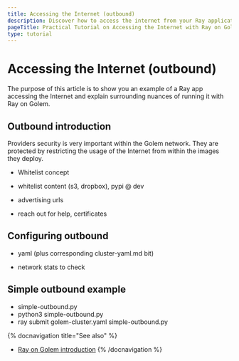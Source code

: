 ```yaml
---
title: Accessing the Internet (outbound) 
description: Discover how to access the internet from your Ray applications with this hands-on guide, featuring code examples, and yaml configurations.
pageTitle: Practical Tutorial on Accessing the Internet with Ray on Golem
type: tutorial
---
```


# Accessing the Internet (outbound)

The purpose of this article is to show you an example of a Ray app accessing the Internet and explain surrounding nuances of running it with Ray on Golem.

## Outbound introduction

Providers security is very important within the Golem network. 
They are protected by restricting the usage of the Internet from within the images they deploy.

- Whitelist concept

- whitelist content (s3, dropbox), pypi @ dev

- advertising urls

- reach out for help, certificates

## Configuring outbound

- yaml (plus corresponding cluster-yaml.md bit)

- network stats to check

## Simple outbound example

- simple-outbound.py
- python3 simple-outbound.py
- ray submit golem-cluster.yaml simple-outbound.py

{% docnavigation title="See also" %}
- [Ray on Golem introduction](/docs/creators/ray)
{% /docnavigation %}
